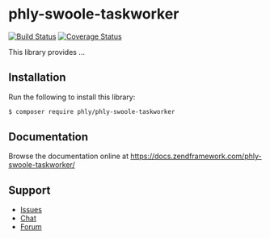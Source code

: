 # phly-swoole-taskworker

[![Build Status](https://secure.travis-ci.org/phly/phly-swoole-taskworker.svg?branch=master)](https://secure.travis-ci.org/phly/phly-swoole-taskworker)
[![Coverage Status](https://coveralls.io/repos/github/phly/phly-swoole-taskworker/badge.svg?branch=master)](https://coveralls.io/github/phly/phly-swoole-taskworker?branch=master)

This library provides ...

## Installation

Run the following to install this library:

```bash
$ composer require phly/phly-swoole-taskworker
```

## Documentation

Browse the documentation online at https://docs.zendframework.com/phly-swoole-taskworker/

## Support

* [Issues](https://github.com/zendframework/phly-swoole-taskworker/issues/)
* [Chat](https://zendframework-slack.herokuapp.com/)
* [Forum](https://discourse.zendframework.com/)